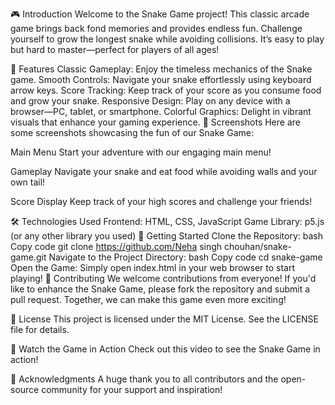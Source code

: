 >

🎮 Introduction
Welcome to the Snake Game project! This classic arcade game brings back fond memories and provides endless fun. Challenge yourself to grow the longest snake while avoiding collisions. It’s easy to play but hard to master—perfect for players of all ages!

🌟 Features
Classic Gameplay: Enjoy the timeless mechanics of the Snake game.
Smooth Controls: Navigate your snake effortlessly using keyboard arrow keys.
Score Tracking: Keep track of your score as you consume food and grow your snake.
Responsive Design: Play on any device with a browser—PC, tablet, or smartphone.
Colorful Graphics: Delight in vibrant visuals that enhance your gaming experience.
📸 Screenshots
Here are some screenshots showcasing the fun of our Snake Game:

Main Menu
 Start your adventure with our engaging main menu!

Gameplay
Navigate your snake and eat food while avoiding walls and your own tail!

Score Display
 Keep track of your high scores and challenge your friends!

🛠️ Technologies Used
Frontend: HTML, CSS, JavaScript
Game Library: p5.js (or any other library you used)
🚀 Getting Started
Clone the Repository:
bash
Copy code
git clone https://github.com/Neha singh chouhan/snake-game.git
Navigate to the Project Directory:
bash
Copy code
cd snake-game
Open the Game:
Simply open index.html in your web browser to start playing!
🎉 Contributing
We welcome contributions from everyone! If you'd like to enhance the Snake Game, please fork the repository and submit a pull request. Together, we can make this game even more exciting!

🌈 License
This project is licensed under the MIT License. See the LICENSE file for details.

🎥 Watch the Game in Action
Check out this video to see the Snake Game in action!


🙌 Acknowledgments
A huge thank you to all contributors and the open-source community for your support and inspiration!


